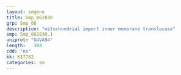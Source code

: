 ```yaml
---
layout: smgene
title: Smp_062830
grp: Smp_06
description: "mitochondrial import inner membrane translocase"
smp: Smp_062830.1
uniprot: "G4VA94"
length:   384
cdd: "ns"
kk: K17782
categories: sm
---
```

